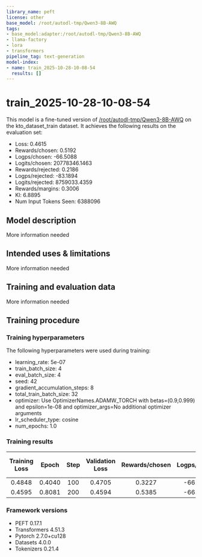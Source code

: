 ```yaml
---
library_name: peft
license: other
base_model: /root/autodl-tmp/Qwen3-8B-AWQ
tags:
- base_model:adapter:/root/autodl-tmp/Qwen3-8B-AWQ
- llama-factory
- lora
- transformers
pipeline_tag: text-generation
model-index:
- name: train_2025-10-28-10-08-54
  results: []
---
```


<!-- This model card has been generated automatically according to the information the Trainer had access to. You
should probably proofread and complete it, then remove this comment. -->

# train_2025-10-28-10-08-54

This model is a fine-tuned version of [/root/autodl-tmp/Qwen3-8B-AWQ](https://huggingface.co//root/autodl-tmp/Qwen3-8B-AWQ) on the kto_dataset_train dataset.
It achieves the following results on the evaluation set:
- Loss: 0.4615
- Rewards/chosen: 0.5192
- Logps/chosen: -66.5088
- Logits/chosen: 20778346.1463
- Rewards/rejected: 0.2186
- Logps/rejected: -83.1894
- Logits/rejected: 8759033.4359
- Rewards/margins: 0.3006
- Kl: 6.8895
- Num Input Tokens Seen: 6388096

## Model description

More information needed

## Intended uses & limitations

More information needed

## Training and evaluation data

More information needed

## Training procedure

### Training hyperparameters

The following hyperparameters were used during training:
- learning_rate: 5e-07
- train_batch_size: 4
- eval_batch_size: 4
- seed: 42
- gradient_accumulation_steps: 8
- total_train_batch_size: 32
- optimizer: Use OptimizerNames.ADAMW_TORCH with betas=(0.9,0.999) and epsilon=1e-08 and optimizer_args=No additional optimizer arguments
- lr_scheduler_type: cosine
- num_epochs: 1.0

### Training results

| Training Loss | Epoch  | Step | Validation Loss | Rewards/chosen | Logps/chosen | Logits/chosen | Rewards/rejected | Logps/rejected | Logits/rejected | Rewards/margins |        | Input Tokens Seen |
|:-------------:|:------:|:----:|:---------------:|:--------------:|:------------:|:-------------:|:----------------:|:--------------:|:---------------:|:---------------:|:------:|:-----------------:|
| 0.4848        | 0.4040 | 100  | 0.4705          | 0.3227         | -66.9017     | 21281509.4634 | 0.0805           | -83.4656       | 9404417.6410    | 0.2423          | 5.3726 | 2584128           |
| 0.4595        | 0.8081 | 200  | 0.4594          | 0.5385         | -66.4702     | 20884344.1951 | 0.1943           | -83.2380       | 8775205.7436    | 0.3442          | 7.1505 | 5169952           |


### Framework versions

- PEFT 0.17.1
- Transformers 4.51.3
- Pytorch 2.7.0+cu128
- Datasets 4.0.0
- Tokenizers 0.21.4